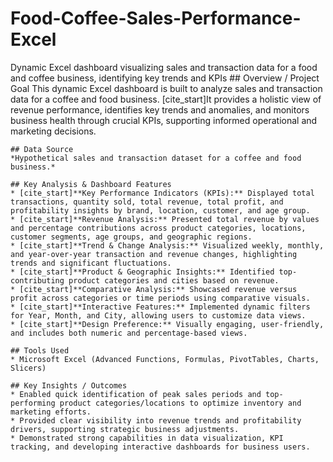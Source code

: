 # Food-Coffee-Sales-Performance-Excel
Dynamic Excel dashboard visualizing sales and transaction data for a food and coffee business, identifying key trends and KPIs
    ## Overview / Project Goal
    This dynamic Excel dashboard is built to analyze sales and transaction data for a coffee and food business. [cite_start]It provides a holistic view of revenue performance, identifies key trends and anomalies, and monitors business health through crucial KPIs, supporting informed operational and marketing decisions.

    ## Data Source
    *Hypothetical sales and transaction dataset for a coffee and food business.*

    ## Key Analysis & Dashboard Features
    * [cite_start]**Key Performance Indicators (KPIs):** Displayed total transactions, quantity sold, total revenue, total profit, and profitability insights by brand, location, customer, and age group.
    * [cite_start]**Revenue Analysis:** Presented total revenue by values and percentage contributions across product categories, locations, customer segments, age groups, and geographic regions.
    * [cite_start]**Trend & Change Analysis:** Visualized weekly, monthly, and year-over-year transaction and revenue changes, highlighting trends and significant fluctuations.
    * [cite_start]**Product & Geographic Insights:** Identified top-contributing product categories and cities based on revenue.
    * [cite_start]**Comparative Analysis:** Showcased revenue versus profit across categories or time periods using comparative visuals.
    * [cite_start]**Interactive Features:** Implemented dynamic filters for Year, Month, and City, allowing users to customize data views.
    * [cite_start]**Design Preference:** Visually engaging, user-friendly, and includes both numeric and percentage-based views.

    ## Tools Used
    * Microsoft Excel (Advanced Functions, Formulas, PivotTables, Charts, Slicers)

    ## Key Insights / Outcomes
    * Enabled quick identification of peak sales periods and top-performing product categories/locations to optimize inventory and marketing efforts.
    * Provided clear visibility into revenue trends and profitability drivers, supporting strategic business adjustments.
    * Demonstrated strong capabilities in data visualization, KPI tracking, and developing interactive dashboards for business users.

